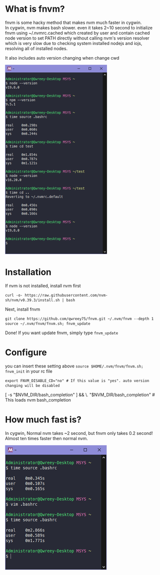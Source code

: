 # What is fnvm?

fnvm is some hacky method that makes nvm much faster in cygwin.  
In cygwin, nvm makes bash slower. even it takes 2~10 second to initialize  
fnvm using ~/.nvmrc.cached which created by user and contain cached node version to set PATH directly without calling nvm's version resolver which is very slow due to checking system installed nodejs and iojs, resolving all of installed nodes.  

It also includes auto version changing when change cwd  

![](images/using_fnvm.png)

# Installation

If nvm is not installed, install nvm first
```
curl -o- https://raw.githubusercontent.com/nvm-sh/nvm/v0.39.3/install.sh | bash
```

Next, install fnvm
```
git clone https://github.com/qwreey75/fnvm.git ~/.nvm/fnvm --depth 1
source ~/.nvm/fnvm/fnvm.sh; fnvm_update
```

Done! If you want update fnvm, simply type `fnvm_update`

# Configure

you can insert these setting above `source $HOME/.nvm/fnvm/fnvm.sh; fnvm_init` in your rc file

```
export FNVM_DISABLE_CD="no" # If this value is "yes". auto version changing will be disabled
```

[ -s "$NVM_DIR/bash_completion" ] && \. "$NVM_DIR/bash_completion"  # This loads nvm bash_completion

# How much fast is?

In cygwin, Normal nvm takes ~2 second, but fnvm only takes 0.2 second! Almost ten times faster then normal nvm.

![](images/speed.png)
